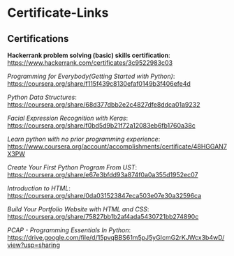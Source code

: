 # Certificate-Links
Certifications
--------------

**Hackerrank problem solving (basic) skills certification**: https://www.hackerrank.com/certificates/3c9522983c03

*Programming for Everybody(Getting Started with Python)*: https://coursera.org/share/f115f439c8130efaf0149b3f406efe4d

*Python Data Structures*: https://coursera.org/share/68d377dbb2e2c4827dfe8ddca01a9232

*Facial Expression Recognition with Keras*: https://coursera.org/share/f0bd5d9b21f72a12083eb6fb1760a38c

*Learn python with no prior programming experience*: https://www.coursera.org/account/accomplishments/certificate/48HGGAN7X3PW

*Create Your First Python Program From UST*: https://coursera.org/share/e67e3bfdd93a874f0a0a355d1952ec07

*Introduction to HTML*: https://coursera.org/share/0da031523847eca503e07e30a32596ca

*Build Your Portfolio Website with HTML and CSS*: https://coursera.org/share/75827bb1b2af4ada5430721bb274890c

*PCAP - Programming Essentials In Python*: https://drive.google.com/file/d/15pvqBBS61m5pJ5yGIcmG2rKJWcx3b4wD/view?usp=sharing
